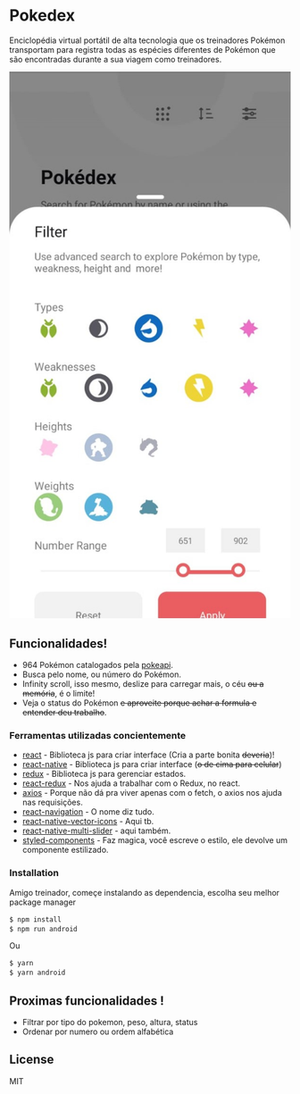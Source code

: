 # Pokedex

Enciclopédia virtual portátil de alta tecnologia que os treinadores Pokémon transportam para registra todas as espécies diferentes de Pokémon que são encontradas durante a sua viagem como treinadores.

![alt text](https://github.com/andradeB/myPokedex/blob/master/exemples/filter.jpg)

## Funcionalidades!

- 964 Pokémon catalogados pela [pokeapi](https://pokeapi.co/).
- Busca pelo nome, ou número do Pokémon.
- Infinity scroll, isso mesmo, deslize para carregar mais, o céu ~~ou a memória~~, é o limite!
- Veja o status do Pokémon ~~e aproveite porque achar a formula e entender deu trabalho~~.

### Ferramentas utilizadas concientemente

- [react] - Biblioteca js para criar interface (Cria a parte bonita ~~deveria~~)!
- [react-native] - Biblioteca js para criar interface (~~o de cima para celular~~)
- [redux] - Biblioteca js para gerenciar estados.
- [react-redux] - Nos ajuda a trabalhar com o Redux, no react.
- [axios] - Porque não dá pra viver apenas com o fetch, o axios nos ajuda nas requisições.
- [react-navigation] - O nome diz tudo.
- [react-native-vector-icons] - Aqui tb.
- [react-native-multi-slider] - aqui também.
- [styled-components] - Faz magica, você escreve o estilo, ele devolve um componente estilizado.

### Installation

Amigo treinador, começe instalando as dependencia, escolha seu melhor package manager

```sh
$ npm install
$ npm run android
```

Ou

```sh
$ yarn
$ yarn android
```

## Proximas funcionalidades !

- Filtrar por tipo do pokemon, peso, altura, status
- Ordenar por numero ou ordem alfabética

## License

MIT

[react]: https://pt-br.reactjs.org/
[react-native]: https://reactnative.dev/
[redux]: https://redux.js.org/
[react-redux]: https://react-redux.js.org/
[axios]: https://github.com/axios/axios
[react-navigation]: https://reactnavigation.org/
[react-native-vector-icons]: https://github.com/oblador/react-native-vector-icons
[react-native-multi-slider]: https://github.com/ptomasroos/react-native-multi-slider
[styled-components]: https://styled-components.com/
